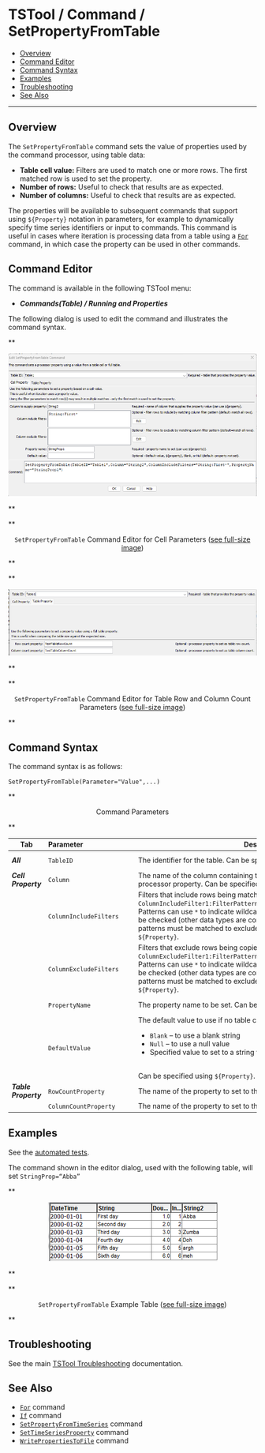 # TSTool / Command / SetPropertyFromTable #

*   [Overview](#overview)
*   [Command Editor](#command-editor)
*   [Command Syntax](#command-syntax)
*   [Examples](#examples)
*   [Troubleshooting](#troubleshooting)
*   [See Also](#see-also)

-------------------------

## Overview ##

The `SetPropertyFromTable` command sets the value of properties used by the command processor,
using table data:

*   **Table cell value:**
    Filters are used to match one or more rows.  The first matched row is used to set the property.
*   **Number of rows:** Useful to check that results are as expected.
*   **Number of columns:** Useful to check that results are as expected.

The properties will be available to subsequent
commands that support using `${Property}` notation in parameters,
for example to dynamically specify time series identifiers or input to commands.
This command is useful in cases where iteration is processing data from a table using a
[`For`](../For/For.md) command, in which case the property can be used in other commands.

## Command Editor ##

The command is available in the following TSTool menu:

*   ***Commands(Table) / Running and Properties***

The following dialog is used to edit the command and illustrates the command syntax.

**<p style="text-align: center;">
![SetPropertyFromTable command editor for Cell parameters](SetPropertyFromTable_cell.png)
</p>**

**<p style="text-align: center;">
`SetPropertyFromTable` Command Editor for Cell Parameters (<a href="../SetPropertyFromTable_cell.png">see full-size image</a>)
</p>**

**<p style="text-align: center;">
![SetPropertyFromTable command editor for Table Row and Column Count Parameters](SetPropertyFromTable_table.png)
</p>**

**<p style="text-align: center;">
`SetPropertyFromTable` Command Editor for Table Row and Column Count Parameters (<a href="../SetPropertyFromTable_table.png">see full-size image</a>)
</p>**

## Command Syntax ##

The command syntax is as follows:

```text
SetPropertyFromTable(Parameter="Value",...)
```
**<p style="text-align: center;">
Command Parameters
</p>**

| **Tab** | **Parameter**&nbsp;&nbsp;&nbsp;&nbsp;&nbsp;&nbsp;&nbsp;&nbsp;&nbsp;&nbsp;&nbsp;&nbsp;&nbsp;&nbsp;&nbsp;&nbsp;&nbsp;&nbsp;&nbsp;&nbsp;&nbsp;&nbsp;&nbsp;&nbsp;&nbsp;&nbsp; | **Description** | **Default**&nbsp;&nbsp;&nbsp;&nbsp;&nbsp;&nbsp;&nbsp;&nbsp;&nbsp;&nbsp; |
| --| --------------|-----------------|----------------- |
|***All*** | `TableID`|The identifier for the table.  Can be specified using `${Property}`.|None – must be specified.|
|***Cell Property*** | `Column`|The name of the column containing the value that will be used to set the processor property.   Can be specified using `${Property}`.|None – must be specified.|
||`ColumnIncludeFilters`|Filters that include rows being matched, by matching column values:<br>`ColumnIncludeFilter1:FilterPattern1,ColumnIncludeFilter2:FilterPattern2`<br>Patterns can use `*` to indicate wildcards for matches.  Only string values can be checked (other data types are converted to strings for comparison).  All patterns must be matched to exclude the row.  Can be specified using `${Property}`.|All rows are matched.|
||`ColumnExcludeFilters`|Filters that exclude rows being copied, by matching column values:<br>`ColumnExcludeFilter1:FilterPattern1,ColumnExcludeFilter2:FilterPattern2`<br>Patterns can use `*` to indicate wildcards for matches.  Only string values can be checked (other data types are converted to strings for comparison).  All patterns must be matched to exclude the row.  Can be specified using `${Property}`.|All rows are matched.|
||`PropertyName`|The property name to be set.  Can be specified using `${Property}`.|None – must be specified.|
||`DefaultValue`|The default value to use if no table cell is matched:<br><ul><li>`Blank` – to use a blank string</li><li>`Null` – to use a null value</li><li>Specified value to set to a string value.</li></ul><br>Can be specified using `${Property}`.|Property is set to null.|
|***Table Property***|`RowCountProperty`| The name of the property to set to the table row count. | |
| |`ColumnCountProperty`| The name of the property to set to the table column count. | |

## Examples ##

See the [automated tests](https://github.com/OpenCDSS/cdss-app-tstool-test/tree/master/test/commands/SetPropertyFromTable).

The command shown in the editor dialog, used with the following table, will set `StringProp=“Abba”`

**<p style="text-align: center;">
![SetPropertyFromTable example table](SetPropertyFromTable_example.png)
</p>**

**<p style="text-align: center;">
`SetPropertyFromTable` Example Table (<a href="../SetPropertyFromTable_example.png">see full-size image</a>)
</p>**

## Troubleshooting ##

See the main [TSTool Troubleshooting](../../troubleshooting/troubleshooting.md) documentation.

## See Also ##

*   [`For`](../For/For.md) command
*   [`If`](../If/If.md) command
*   [`SetPropertyFromTimeSeries`](../SetPropertyFromTimeSeries/SetPropertyFromTimeSeries.md) command
*   [`SetTimeSeriesProperty`](../SetTimeSeriesProperty/SetTimeSeriesProperty.md) command
*   [`WritePropertiesToFile`](../WritePropertiesToFile/WritePropertiesToFile.md) command
